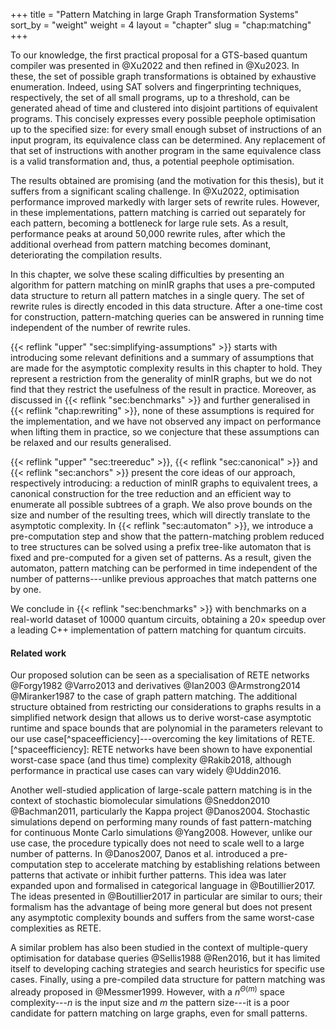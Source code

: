 +++
title = "Pattern Matching in large Graph Transformation Systems"
sort_by = "weight"
weight = 4
layout = "chapter"
slug = "chap:matching"
+++

To our knowledge, the first practical proposal for a GTS-based quantum compiler was presented in @Xu2022 and then refined in @Xu2023. In these, the set of possible graph transformations is obtained by exhaustive enumeration. Indeed, using SAT solvers and fingerprinting techniques, respectively, the set of all small programs, up to a threshold, can be generated ahead of time and clustered into disjoint partitions of equivalent programs. This concisely expresses every possible peephole optimisation up to the specified size: for every small enough subset of instructions of an input program, its equivalence class can be determined. Any replacement of that set of instructions with another program in the same equivalence class is a valid transformation and, thus, a potential peephole optimisation.

The results obtained are promising (and the motivation for this thesis), but it suffers from a significant scaling challenge. In @Xu2022, optimisation performance improved markedly with larger sets of rewrite rules. However, in these implementations, pattern matching is carried out separately for each pattern, becoming a bottleneck for large rule sets. As a result, performance peaks at around 50,000 rewrite rules, after which the additional overhead from pattern matching becomes dominant, deteriorating the compilation results.

In this chapter, we solve these scaling difficulties by presenting an algorithm for pattern matching on minIR graphs that uses a pre-computed data structure to return all pattern matches in a single query. The set of rewrite rules is directly encoded in this data structure. After a one-time cost for construction, pattern-matching queries can be answered in running time independent of the number of rewrite rules.

{{< reflink "upper" "sec:simplifying-assumptions" >}} starts with introducing some relevant definitions and a summary of assumptions that are made for the asymptotic complexity results in this chapter to hold. They represent a restriction from the generality of minIR graphs, but we do not find that they restrict the usefulness of the result in practice. Moreover, as discussed in {{< reflink "sec:benchmarks" >}} and further generalised in {{< reflink "chap:rewriting" >}}, none of these assumptions is required for the implementation, and we have not observed any impact on performance when lifting them in practice, so we conjecture that these assumptions can be relaxed and our results generalised.

{{< reflink "upper" "sec:treereduc" >}}, {{< reflink "sec:canonical" >}} and {{< reflink "sec:anchors" >}} present the core ideas of our approach, respectively introducing: a reduction of minIR graphs to equivalent trees, a canonical construction for the tree reduction and an efficient way to enumerate all possible subtrees of a graph. We also prove bounds on the size and number of the resulting trees, which will directly translate to the asymptotic complexity. In {{< reflink "sec:automaton" >}}, we introduce a pre-computation step and show that the pattern-matching problem reduced to tree structures can be solved using a prefix tree-like automaton that is fixed and pre-computed for a given set of patterns. As a result, given the automaton, pattern matching can be performed in time independent of the number of patterns---unlike previous approaches that match patterns one by one.

We conclude in {{< reflink "sec:benchmarks" >}} with benchmarks on a real-world dataset of 10000 quantum circuits, obtaining a $20\times$ speedup over a leading C++ implementation of pattern matching for quantum circuits.

#### Related work

Our proposed solution can be seen as a specialisation of RETE networks @Forgy1982 @Varro2013 and derivatives @Ian2003 @Armstrong2014 @Miranker1987 to the case of graph pattern matching. The additional structure obtained from restricting our considerations to graphs results in a simplified network design that allows us to derive worst-case asymptotic runtime and space bounds that are polynomial in the parameters relevant to our use case[^spaceefficiency]---overcoming the key limitations of RETE. [^spaceefficiency]: RETE networks have been shown to have exponential worst-case space (and thus time) complexity @Rakib2018, although performance in practical use cases can vary widely @Uddin2016.

Another well-studied application of large-scale pattern matching is in the context of stochastic biomolecular simulations @Sneddon2010 @Bachman2011, particularly the Kappa project @Danos2004. Stochastic simulations depend on performing many rounds of fast pattern-matching for continuous Monte Carlo simulations @Yang2008. However, unlike our use case, the procedure typically does not need to scale well to a large number of patterns. In @Danos2007, Danos et al. introduced a pre-computation step to accelerate matching by establishing relations between patterns that activate or inhibit further patterns. This idea was later expanded upon and formalised in categorical language in @Boutillier2017. The ideas presented in @Boutillier2017 in particular are similar to ours; their formalism has the advantage of being more general but does not present any asymptotic complexity bounds and suffers from the same worst-case complexities as RETE.

A similar problem has also been studied in the context of multiple-query optimisation for database queries @Sellis1988 @Ren2016, but it has limited itself to developing caching strategies and search heuristics for specific use cases. Finally, using a pre-compiled data structure for pattern matching was already proposed in @Messmer1999. However, with a $n^{\Theta(m)}$ space complexity---$n$ is the input size and $m$ the pattern size---it is a poor candidate for pattern matching on large graphs, even for small patterns.
